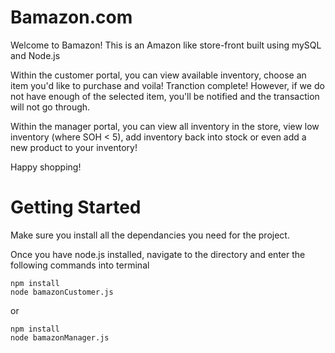 # Bamazon.com
Welcome to Bamazon! This is an Amazon like store-front built using mySQL and Node.js

Within the customer portal, you can view available inventory, choose an item you'd like to purchase and voila! Tranction complete! However, if we do not have enough of the selected item, you'll be notified and the transaction will not go through. 

Within the manager portal, you can view all inventory in the store, view low inventory (where SOH < 5), add inventory back into stock or even add a new product to your inventory!

Happy shopping!

# Getting Started
Make sure you install all the dependancies you need for the project. 

Once you have node.js installed, navigate to the directory and enter the following commands into terminal

``` 
npm install
node bamazonCustomer.js 
```
or

```
npm install
node bamazonManager.js 
```
